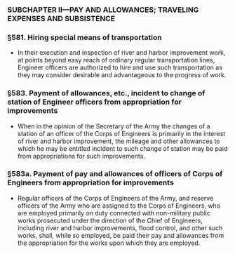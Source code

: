 ### SUBCHAPTER II—PAY AND ALLOWANCES; TRAVELING EXPENSES AND SUBSISTENCE

### §581. Hiring special means of transportation
* In their execution and inspection of river and harbor improvement work, at points beyond easy reach of ordinary regular transportation lines, Engineer officers are authorized to hire and use such transportation as they may consider desirable and advantageous to the progress of work.

### §583. Payment of allowances, etc., incident to change of station of Engineer officers from appropriation for improvements
* When in the opinion of the Secretary of the Army the changes of a station of an officer of the Corps of Engineers is primarily in the interest of river and harbor improvement, the mileage and other allowances to which he may be entitled incident to such change of station may be paid from appropriations for such improvements.

### §583a. Payment of pay and allowances of officers of Corps of Engineers from appropriation for improvements
* Regular officers of the Corps of Engineers of the Army, and reserve officers of the Army who are assigned to the Corps of Engineers, who are employed primarily on duty connected with non-military public works prosecuted under the direction of the Chief of Engineers, including river and harbor improvements, flood control, and other such works, shall, while so employed, be paid their pay and allowances from the appropriation for the works upon which they are employed.